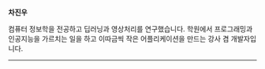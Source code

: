 
**차진우**

컴퓨터 정보학을 전공하고 딥러닝과 영상처리를 연구했습니다. 학원에서 프로그래밍과 인공지능을 가르치는 일을 하고 이따금씩 작은 어플리케이션을 만드는 강사 겸 개발자입니다.

---